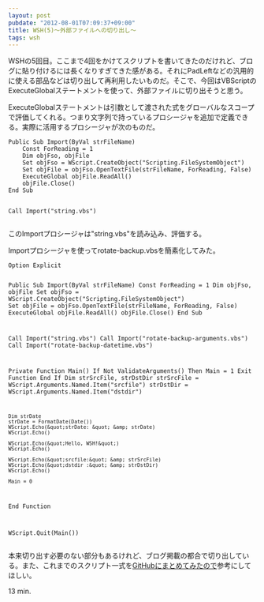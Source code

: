 ```yaml
---
layout: post
pubdate: "2012-08-01T07:09:37+09:00"
title: WSH(5)〜外部ファイルへの切り出し〜
tags: wsh
---
```

WSHの5回目。ここまで4回をかけてスクリプトを書いてきたのだけれど、ブログに貼り付けるには長くなりすぎてきた感がある。それにPadLeftなどの汎用的に使える部品などは切り出して再利用したいものだ。そこで、今回はVBScriptのExecuteGlobalステートメントを使って、外部ファイルに切り出そうと思う。

ExecuteGlobalステートメントは引数として渡された式をグローバルなスコープで評価してくれる。つまり文字列で持っているプロシージャを追加で定義できる。実際に活用するプロシージャが次のものだ。

<div><script src="https://gist.github.com/3221136.js?file=import.vbs"></script><noscript><pre><code>Public Sub Import(ByVal strFileName)
    Const ForReading = 1
    Dim objFso, objFile
    Set objFso = WScript.CreateObject(&quot;Scripting.FileSystemObject&quot;)
    Set objFile = objFso.OpenTextFile(strFileName, ForReading, False)
    ExecuteGlobal objFile.ReadAll()
    objFile.Close()
End Sub

Call Import(&quot;string.vbs&quot;)</code></pre></noscript></div>

このImportプロシージャは"string.vbs"を読み込み、評価する。

Importプロシージャを使ってrotate-backup.vbsを簡素化してみた。

<div><script src="https://gist.github.com/3221168.js?file=rotate-backup.vbs"></script><noscript><pre><code>Option Explicit

Public Sub Import(ByVal strFileName)
    Const ForReading = 1
    Dim objFso, objFile
    Set objFso = WScript.CreateObject(&quot;Scripting.FileSystemObject&quot;)
    Set objFile = objFso.OpenTextFile(strFileName, ForReading, False)
    ExecuteGlobal objFile.ReadAll()
    objFile.Close()
End Sub

Call Import(&quot;string.vbs&quot;)
Call Import(&quot;rotate-backup-arguments.vbs&quot;)
Call Import(&quot;rotate-backup-datetime.vbs&quot;)

Private Function Main()
    If Not ValidateArguments() Then
        Main = 1
        Exit Function
    End If
    Dim strSrcFile, strDstDir
    strSrcFile = WScript.Arguments.Named.Item(&quot;srcfile&quot;)
    strDstDir = WScript.Arguments.Named.Item(&quot;dstdir&quot;)

    Dim strDate
    strDate = FormatDate(Date())
    WScript.Echo(&quot;strDate: &quot; &amp; strDate)
    WScript.Echo()

    WScript.Echo(&quot;Hello, WSH!&quot;)
    WScript.Echo()

    WScript.Echo(&quot;srcfile:&quot; &amp; strSrcFile)
    WScript.Echo(&quot;dstdir :&quot; &amp; strDstDir)
    WScript.Echo()

    Main = 0
End Function

WScript.Quit(Main())</code></pre></noscript></div>

本来切り出す必要のない部分もあるけれど、ブログ掲載の都合で切り出している。また、これまでのスクリプト一式を[GitHubにまとめてみたので](https://github.com/bouzuya/wsh-study/tree/b0432b1d55f77e53a84a0f40a285e773b52bf0f9)参考にしてほしい。

13 min.
